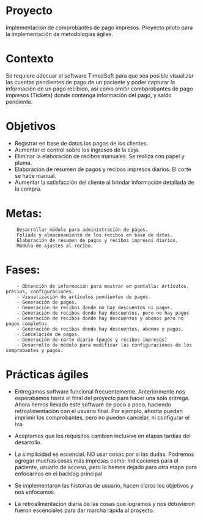 # Proyecto
Implementación de comprobantes de pago impresos. Proyecto piloto para la implementación de metodologías ágiles.

# Contexto
Se requiere adecuar el software TimedSoft para que sea posible visualizar las cuentas pendientes de pago de un paciente y poder capturar la información de un pago recibido, así  como emitir combprobantes de pago impresos (Tickets) donde contenga información del pago, y saldo pendiente. 

# Objetivos
* Registrar en base de datos los pagos de los clientes. 
* Aumentar el control sobre los ingresos de la caja.
*	Eliminar la elaboración de recibos manuales. Se realiza con papel y pluma.
*	Elaboración de resumen de pagos y recibos impresos diarios. El corte se hace manual.
*	Aumentar la satisfacción del cliente al brindar información detallada de la compra.		

# Metas:
		Desarrollar módulo para administración de pagos.
		Foliado y almacenamiento de los recibos en base de datos.
		Elaboración de resumen de pagos y recibos impresos diarios. 
		Módulo de ajustes al recibo.

# Fases:
		- Obtención de información para mostrar en pantalla: Artículos, precios, configuraciones.
		- Visualización de artículos pendientes de pagos.
		- Generación de pagos.		
		- Generación de recibos donde no hay descuentos ni pagos.
		- Generación de recibos donde hay descuentos, pero no hay pagos
		- Generación de recibos donde hay descuentos y abonos pero no pagos completos
		- Generación de recibos donde hay descuentos, abonos y pagos.
		- Cancelación de pagos.
		- Generación de corte diario (pagos y recibos impresos)
		- Desarrollo de módulo para modificar las configuraciones de los comprobantes y pagos.

# Prácticas ágiles
- Entregamos software funcional frecuentemente.
Anteriormente nos esperabamos hasta el final del proyecto para hacer una sola entrega. Ahora hemos llevado este software de poco a poco, haciendo retroalimentación con el usuario final. Por ejemplo, ahorita pueden imprimir los comprobantes, pero no pueden cancelar, ni configurar el iva.
  
- Aceptamos que los requisitos cambien inclusive en etapas tardías del desarrollo.

- La simplicidad es escencial. NO usar cosas por si las dudas. 
Podremos agregar muchas cosas más impresas como: Indicaciones para el paciente, usuario de acceso, pero lo hemos dejado para otra etapa para enfocarnos en 
el backlog principal

- Se implementaron las historias de usuario, hacen claros los objetivos y nos enfocamos.

- La retroalimentación diaria de las cosas que logramos y nos detuvieron fueron escenciales para dar marcha rápida al proyecto.
